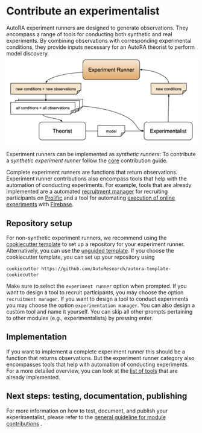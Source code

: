 # Contribute an experimentalist

AutoRA experiment runners are designed to generate observations. They encompass a range of tools for conducting both synthetic and real experiments. By combining observations with corresponding experimental conditions, they provide inputs necessary for an AutoRA theorist to perform model discovery.
![Experimentalist Runner Module](../img/experiment_runner.png)

Experiment runners can be implemented as *synthetic runners*:
To contribute a *synthetic experiment runner* follow the [core](core.md) contribution guide.

Complete experiment runners are functions that return observations. Experiment runner contributions also encompass tools that help with the automation of conducting experiments. For example, tools that are already implemented are a automated [recruitment manager](https://autoresearch.github.io/autora/user-guide/experiment-runners/recruitment-managers/prolific/) for recruiting participants on  [Prolific](prolific.co) and a tool for automating [execution of online experiments](https://autoresearch.github.io/autora/user-guide/experiment-runners/experimentation-managers/firebase/) with [Firebase](https://firebase.google.com/).

## Repository setup

For non-synthetic experiment runners, we recommend using the [cookiecutter template](https://github.com/AutoResearch/autora-template-cookiecutter) to set up
a repository for your experiment runner. Alternatively, you can use the 
[unguided template](https://github.com/AutoResearch/autora-template). If you choose the cookiecutter template, you can set up your repository using

```shell
cookiecutter https://github.com/AutoResearch/autora-template-cookiecutter
```

Make sure to select the `experiment runner` option when prompted. If you want to design a tool to recruit participants, you may choose the option `recruitment manager`. If you want to design a tool to conduct experiments you may choose the option `experimentation manager`. You can also design a custom tool and name it yourself. You can skip all other prompts pertaining to other modules 
(e.g., experimentalists) by pressing enter.

## Implementation

If you want to implement a complete experiment runner this should be a function that returns observations. But the experiment runner category also encompasses tools that help with automation of conducting experiments. For a more detailed overview, you can look at the [list of tools](https://autoresearch.github.io/autora/experiment-runner/) that are already implemented.


## Next steps: testing, documentation, publishing

For more information on how to test, document, and publish your experimentalist, please refer to the 
[general guideline for module contributions](module.md) . 
